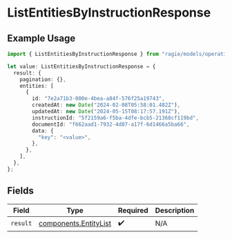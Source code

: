 # ListEntitiesByInstructionResponse

## Example Usage

```typescript
import { ListEntitiesByInstructionResponse } from "ragie/models/operations";

let value: ListEntitiesByInstructionResponse = {
  result: {
    pagination: {},
    entities: [
      {
        id: "7e2a71b3-000e-4bea-a84f-576f25a19743",
        createdAt: new Date("2024-02-08T05:58:01.482Z"),
        updatedAt: new Date("2024-05-15T08:17:57.191Z"),
        instructionId: "5f2159a6-f5ba-4dfe-bcb5-21368cf119bd",
        documentId: "f662aad1-7932-4d07-a17f-6d1466a5ba66",
        data: {
          "key": "<value>",
        },
      },
    ],
  },
};
```

## Fields

| Field                                                          | Type                                                           | Required                                                       | Description                                                    |
| -------------------------------------------------------------- | -------------------------------------------------------------- | -------------------------------------------------------------- | -------------------------------------------------------------- |
| `result`                                                       | [components.EntityList](../../models/components/entitylist.md) | :heavy_check_mark:                                             | N/A                                                            |